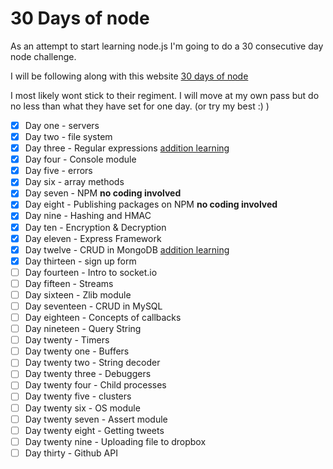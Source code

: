 # 30 Days of node

As an attempt to start learning node.js I'm going to do a 30 consecutive day node challenge.

I will be following along with this website [30 days of node](http://https://www.nodejsera.com/30-days-of-node.html)

I most likely wont stick to their regiment. I will move at my own pass but do no less than what they have set for one day. (or try my best :) )


- [x] Day one - servers
- [x] Day two - file system
- [x] Day three - Regular expressions
[addition learning](https://regexone.com/)
- [x] Day four - Console module
- [x] Day five - errors
- [x] Day six - array methods
- [x] Day seven - NPM **no coding involved**
- [x] Day eight - Publishing packages on NPM **no coding involved**
- [x] Day nine - Hashing and HMAC
- [x] Day ten - Encryption & Decryption
- [x] Day eleven - Express Framework
- [x] Day twelve - CRUD in MongoDB
[addition learning](https://www.nodejsera.com/library/nodejs-mongodb/create-database-in-mongodb-using-nodejs.html)
- [x] Day thirteen - sign up form
- [ ] Day fourteen - Intro to socket.io
- [ ] Day fifteen - Streams
- [ ] Day sixteen - Zlib module
- [ ] Day seventeen - CRUD in MySQL
- [ ] Day eighteen - Concepts of callbacks
- [ ] Day nineteen - Query String
- [ ] Day twenty - Timers
- [ ] Day twenty one - Buffers
- [ ] Day twenty two - String decoder
- [ ] Day twenty three - Debuggers
- [ ] Day twenty four - Child processes
- [ ] Day twenty five - clusters
- [ ] Day twenty six - OS module
- [ ] Day twenty seven - Assert module
- [ ] Day twenty eight - Getting tweets
- [ ] Day twenty nine - Uploading file to dropbox
- [ ] Day thirty - Github API
